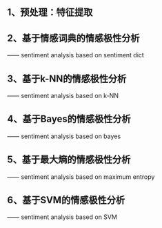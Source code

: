 ## 1、预处理：特征提取

## 2、基于情感词典的情感极性分析 
—— sentiment analysis based on sentiment dict


## 3、基于k-NN的情感极性分析 
—— sentiment analysis based on k-NN


## 4、基于Bayes的情感极性分析 
—— sentiment analysis based on bayes


## 5、基于最大熵的情感极性分析 
—— sentiment analysis based on maximum entropy


## 6、基于SVM的情感极性分析 
—— sentiment analysis based on SVM

